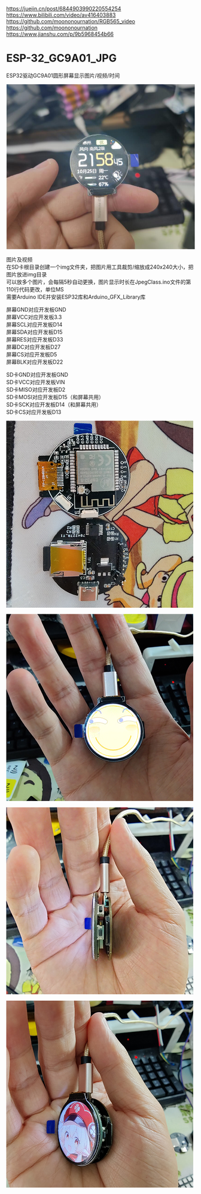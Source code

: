 https://juejin.cn/post/6844903990220554254
https://www.bilibili.com/video/av416403883
https://github.com/moononournation/RGB565_video   https://github.com/moononournation
https://www.jianshu.com/p/9b5968454b66

# ESP-32_GC9A01_JPG
ESP32驱动GC9A01圆形屏幕显示图片/视频/时间  

![img](https://github.com/Myzhazha/ESP-32_GC9A01_JPG/blob/main/img/4.jpg)  
  
图片及视频  
在SD卡根目录创建一个img文件夹，把图片用工具裁剪/缩放成240x240大小，把图片放进img目录  
可以放多个图片，会每隔5秒自动更换，图片显示时长在JpegClass.ino文件的第110行代码更改，单位MS  
需要Arduino IDE并安装ESP32库和Arduino_GFX_Library库  


屏幕GND对应开发板GND  
屏幕VCC对应开发板3.3  
屏幕SCL对应开发板D14  
屏幕SDA对应开发板D15  
屏幕RES对应开发板D33  
屏幕DC对应开发板D27  
屏幕CS对应开发板D5  
屏幕BLK对应开发板D22  
  
SD卡GND对应开发板GND  
SD卡VCC对应开发板VIN  
SD卡MISO对应开发板D2  
SD卡MOSI对应开发板D15（和屏幕共用）  
SD卡SCK对应开发板D14（和屏幕共用）  
SD卡CS对应开发板D13  

![img](https://github.com/Myzhazha/ESP-32_GC9A01_JPG/blob/main/img/0.jpg)  

![img](https://github.com/Myzhazha/ESP-32_GC9A01_JPG/blob/main/img/1.jpg)  


![img](https://github.com/Myzhazha/ESP-32_GC9A01_JPG/blob/main/img/2.jpg)  

![img](https://github.com/Myzhazha/ESP-32_GC9A01_JPG/blob/main/img/3.jpg)  

